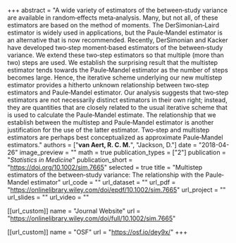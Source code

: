 +++
abstract = "A wide variety of estimators of the between‐study variance are available in random‐effects meta‐analysis. Many, but not all, of these estimators are based on the method of moments. The DerSimonian‐Laird estimator is widely used in applications, but the Paule‐Mandel estimator is an alternative that is now recommended. Recently, DerSimonian and Kacker have developed two‐step moment‐based estimators of the between‐study variance. We extend these two‐step estimators so that multiple (more than two) steps are used. We establish the surprising result that the multistep estimator tends towards the Paule‐Mandel estimator as the number of steps becomes large. Hence, the iterative scheme underlying our new multistep estimator provides a hitherto unknown relationship between two‐step estimators and Paule‐Mandel estimator. Our analysis suggests that two‐step estimators are not necessarily distinct estimators in their own right; instead, they are quantities that are closely related to the usual iterative scheme that is used to calculate the Paule‐Mandel estimate. The relationship that we establish between the multistep and Paule‐Mandel estimator is another justification for the use of the latter estimator. Two‐step and multistep estimators are perhaps best conceptualized as approximate Paule‐Mandel estimators."
authors = ["**van Aert, R. C. M.**", "Jackson, D."]
date = "2018-04-26"
image_preview = ""
math = true
publication_types = ["2"]
publication = "*Statistics in Medicine*"
publication_short = "https://doi.org/10.1002/sim.7665"
selected = true
title = "Multistep estimators of the between‐study variance: The relationship with the Paule‐Mandel estimator"
url_code = ""
url_dataset = ""
url_pdf = "https://onlinelibrary.wiley.com/doi/epdf/10.1002/sim.7665"
url_project = ""
url_slides = ""
url_video = ""

[[url_custom]]
name = "Journal Website"
url = "https://onlinelibrary.wiley.com/doi/full/10.1002/sim.7665"

[[url_custom]]
name = "OSF"
url = "https://osf.io/dey9x/"
+++